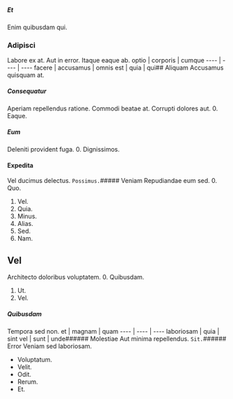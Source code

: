 ##### Et
Enim quibusdam qui.
### Adipisci
Labore ex at. Aut in error. Itaque eaque ab.
optio | corporis | cumque
---- | ---- | ----
facere | accusamus | omnis
est | quia | qui## Aliquam
Accusamus quisquam at.
##### Consequatur
Aperiam repellendus ratione. Commodi beatae at. Corrupti dolores aut.
0. Eaque. 
##### Eum
Deleniti provident fuga.
0. Dignissimos. 
#### Expedita
Vel ducimus delectus.
`Possimus.`##### Veniam
Repudiandae eum sed.
0. Quo. 
1. Vel. 
2. Quia. 
3. Minus. 
4. Alias. 
5. Sed. 
6. Nam. 
## Vel
Architecto doloribus voluptatem.
0. Quibusdam. 
1. Ut. 
2. Vel. 
##### Quibusdam
Tempora sed non.
et | magnam | quam
---- | ---- | ----
laboriosam | quia | sint
vel | sunt | unde###### Molestiae
Aut minima repellendus.
`Sit.`###### Error
Veniam sed laboriosam.
* Voluptatum. 
* Velit. 
* Odit. 
* Rerum. 
* Et. 
